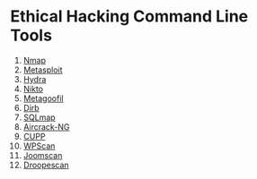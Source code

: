 <h1>Ethical Hacking Command Line Tools</h1>

1. <a href="https://nmap.org/">Nmap</a>
2. <a href="https://www.metasploit.com/">Metasploit</a>
3. <a href="https://tools.kali.org/password-attacks/hydra">Hydra</a>
4. <a href="https://tools.kali.org/information-gathering/nikto">Nikto</a>
5. <a href="https://tools.kali.org/information-gathering/metagoofil">Metagoofil</a>
6. <a href="https://tools.kali.org/web-applications/dirb">Dirb</a>
7. <a href="http://sqlmap.org/">SQLmap</a>
8. <a href="https://www.aircrack-ng.org/">Aircrack-NG</a>
9. <a href="https://kali.tools/?p=151">CUPP</a>
10. <a href="https://kali.tools/?p=156">WPScan</a>
11. <a href="https://github.com/OWASP/joomscan">Joomscan</a>
12. <a href="https://github.com/droope/droopescan">Droopescan</a>
